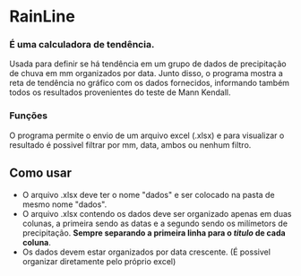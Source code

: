 # RainLine
### É uma calculadora de tendência.
Usada para definir se há tendência em um grupo de dados de precipitação de chuva em mm organizados por data. Junto disso, o programa mostra a reta de tendência no gráfico com os dados fornecidos, informando também todos os resultados provenientes do teste de Mann Kendall.
### Funções
O programa permite o envio de um arquivo excel (.xlsx) e para visualizar o resultado é possivel filtrar por mm, data, ambos ou nenhum filtro.

## Como usar
* O arquivo .xlsx deve ter o nome "dados" e ser colocado na pasta de mesmo nome "dados".
* O arquivo .xlsx contendo os dados deve ser organizado apenas em duas colunas, a primeira sendo as datas e a segundo sendo os milímetors de precipitação. **Sempre separando a primeira linha para o _titulo_ de cada coluna**.
* Os dados devem estar organizados por data crescente. (É possivel organizar diretamente pelo próprio excel)
